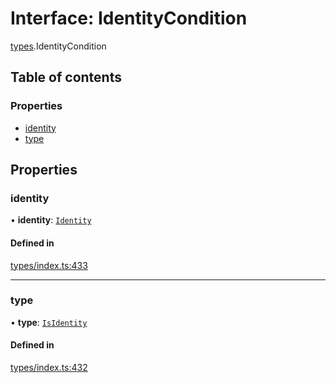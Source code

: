 # Interface: IdentityCondition

[types](../wiki/types).IdentityCondition

## Table of contents

### Properties

- [identity](../wiki/types.IdentityCondition#identity)
- [type](../wiki/types.IdentityCondition#type)

## Properties

### identity

• **identity**: [`Identity`](../wiki/api.entities.Identity.Identity)

#### Defined in

[types/index.ts:433](https://github.com/PolymeshAssociation/polymesh-sdk/blob/07b115c8/src/types/index.ts#L433)

___

### type

• **type**: [`IsIdentity`](../wiki/types.ConditionType#isidentity)

#### Defined in

[types/index.ts:432](https://github.com/PolymeshAssociation/polymesh-sdk/blob/07b115c8/src/types/index.ts#L432)
